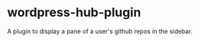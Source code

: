 wordpress-hub-plugin
=======================

A plugin to display a pane of a user's github repos in the sidebar.
